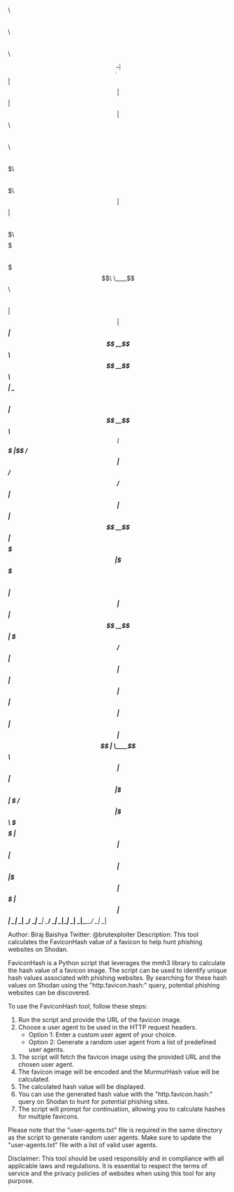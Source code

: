 


$$$$$$$$\                 $$\                               $$\   $$\                     $$\       
$$  _____|                \__|                              $$ |  $$ |                    $$ |      
$$ |   $$$$$$\ $$\    $$\ $$\  $$$$$$$\  $$$$$$\  $$$$$$$\  $$ |  $$ | $$$$$$\   $$$$$$$\ $$$$$$$\  
$$$$$\ \____$$\\$$\  $$  |$$ |$$  _____|$$  __$$\ $$  __$$\ $$$$$$$$ | \____$$\ $$  _____|$$  __$$\ 
$$  __|$$$$$$$ |\$$\$$  / $$ |$$ /      $$ /  $$ |$$ |  $$ |$$  __$$ | $$$$$$$ |\$$$$$$\  $$ |  $$ |
$$ |  $$  __$$ | \$$$  /  $$ |$$ |      $$ |  $$ |$$ |  $$ |$$ |  $$ |$$  __$$ | \____$$\ $$ |  $$ |
$$ |  \$$$$$$$ |  \$  /   $$ |\$$$$$$$\ \$$$$$$  |$$ |  $$ |$$ |  $$ |\$$$$$$$ |$$$$$$$  |$$ |  $$ |
\__|   \_______|   \_/    \__| \_______| \______/ \__|  \__|\__|  \__| \_______|\_______/ \__|  \__|
                                                                                                    
                                                                                                    
                                                                                                    


Author: Biraj Baishya
Twitter: @brutexploiter
Description: This tool calculates the FaviconHash value of a favicon to help hunt phishing websites on Shodan.

FaviconHash is a Python script that leverages the mmh3 library to calculate the hash value of a favicon image. The script can be used to identify unique hash values associated with phishing websites. By searching for these hash values on Shodan using the "http.favicon.hash:<hash>" query, potential phishing websites can be discovered.

To use the FaviconHash tool, follow these steps:
1. Run the script and provide the URL of the favicon image.
2. Choose a user agent to be used in the HTTP request headers.
   - Option 1: Enter a custom user agent of your choice.
   - Option 2: Generate a random user agent from a list of predefined user agents.
3. The script will fetch the favicon image using the provided URL and the chosen user agent.
4. The favicon image will be encoded and the MurmurHash value will be calculated.
5. The calculated hash value will be displayed.
6. You can use the generated hash value with the "http.favicon.hash:<hash>" query on Shodan to hunt for potential phishing sites.
7. The script will prompt for continuation, allowing you to calculate hashes for multiple favicons.

Please note that the "user-agents.txt" file is required in the same directory as the script to generate random user agents. Make sure to update the "user-agents.txt" file with a list of valid user agents.

Disclaimer: This tool should be used responsibly and in compliance with all applicable laws and regulations. It is essential to respect the terms of service and the privacy policies of websites when using this tool for any purpose.

